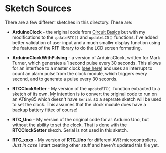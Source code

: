 # Sketch Sources
There are a few different sketches in this directory. These are:

  * **ArduinoClock** - the original code from [Circuit Basics](https://www.circuitbasics.com/how-to-use-a-real-time-clock-module-with-the-arduino "https://www.circuitbasics.com/how-to-use-a-real-time-clock-module-with-the-arduino") but with my modifications to the `updateRTC()` and `updateLCD()` functions. I've added better validation of user input and a much smaller display function using the features of the RTF library to do the LCD screen formatting.

  * **ArduinoClockWithPulsing** - a version of ArduinoClock, written for Mark Turner, which generates a 1 second pulse every 30 seconds. This allows for an interface to a master clock ([see here](https://www.britishtelephones.com/clocks/clock36.htm "https://www.britishtelephones.com/clocks/clock36.htm")) and uses an interrupt to count an alarm pulse from the clock module, which triggers every second, and to generate a pulse every 30 seconds.

  * **RTCClockSetter** - My version of the `updateRTC()` function extracted to a sketch of its own. My intention is to convert the original code to run on an ATtiny85 which doesn't have `Serial` so a separate sketch will be used to set the clock. This assumes that the clock module does have a backup battery fitted of course!

  * **RTC_Uno** - My version of the original code for an Arduino Uno, but without the ability to set the clock. That is done with the **RTCClockSetter** sketch. Serial is not used in this sketch.

  * **RTC_xxxx** - My version of **RTC_Uno** for different AVR microcontrollers. _Just in case_ I start creating other stuff and haven't updated this file yet.

